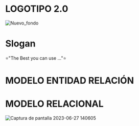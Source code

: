 # LOGOTIPO 2.0
![Nuevo_fondo](https://github.com/J-FIES/j-fies-clothes/assets/135650607/cfb79555-3103-4476-886e-e8104f55f0af)
# Slogan
⭐"The Best you can use ..."⭐

# MODELO ENTIDAD RELACIÓN 

# MODELO RELACIONAL
![Captura de pantalla 2023-06-27 140605](https://github.com/J-FIES/j-fies-clothes/assets/137224492/898de4f2-745b-4c59-99ae-606e010adb82)


